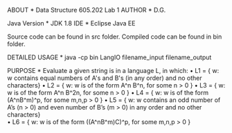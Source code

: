 ABOUT * Data Structure 605.202 Lab 1
AUTHOR * D.G.

Java Version * JDK 1.8
IDE * Eclipse Java EE

Source code can be found in src folder.
Compiled code can be found in bin folder.

DETAILED USAGE * java -cp bin LangIO filename_input filename_output

PURPOSE * Evaluate a given string is in a language L, in which: 
			•	L1 = { w: w contains equal numbers of A's and B's (in any order) and no other characters} 
			•	L2 = { w: w is of the form A^n B^n, for some n > 0 } 
			•	L3 = { w: w is of the form A^n B^2n, for some n > 0 } 
			•	L4 = { w: w is of the form (A^nB^m)^p, for some m,n,p > 0 } 
			•	L5 = { w: w contains an odd number of A’s (n > 0) and even number of B’s (m > 0) in any order and no other characters}  
			•	L6 = { w: w is of the form ((A^nB^m)C)^p, for some m,n,p > 0 }
 
